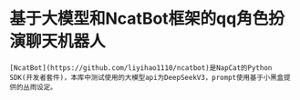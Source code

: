 # 基于大模型和NcatBot框架的qq角色扮演聊天机器人
    [NcatBot](https://github.com/liyihao1110/ncatbot)是NapCat的Python SDK(开发者套件)，本库中测试使用的大模型api为DeepSeekV3，prompt使用基于小黑盒提供的丛雨设定。
